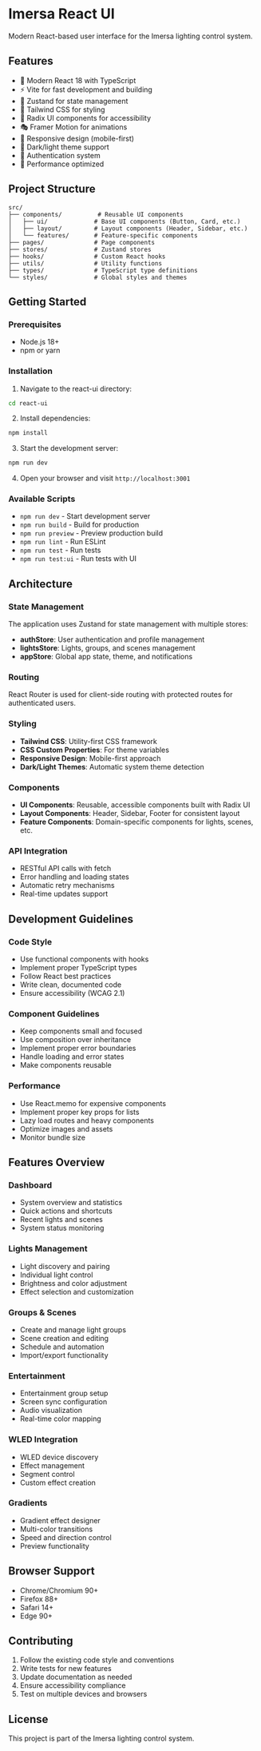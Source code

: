 # Imersa React UI

Modern React-based user interface for the Imersa lighting control system.

## Features

- 🎨 Modern React 18 with TypeScript
- ⚡ Vite for fast development and building
- 🎯 Zustand for state management
- 🎨 Tailwind CSS for styling
- 🧩 Radix UI components for accessibility
- 🎭 Framer Motion for animations
- 📱 Responsive design (mobile-first)
- 🌙 Dark/light theme support
- 🔐 Authentication system
- 🚀 Performance optimized

## Project Structure

```
src/
├── components/          # Reusable UI components
│   ├── ui/             # Base UI components (Button, Card, etc.)
│   ├── layout/         # Layout components (Header, Sidebar, etc.)
│   └── features/       # Feature-specific components
├── pages/              # Page components
├── stores/             # Zustand stores
├── hooks/              # Custom React hooks
├── utils/              # Utility functions
├── types/              # TypeScript type definitions
└── styles/             # Global styles and themes
```

## Getting Started

### Prerequisites

- Node.js 18+ 
- npm or yarn

### Installation

1. Navigate to the react-ui directory:
```bash
cd react-ui
```

2. Install dependencies:
```bash
npm install
```

3. Start the development server:
```bash
npm run dev
```

4. Open your browser and visit `http://localhost:3001`

### Available Scripts

- `npm run dev` - Start development server
- `npm run build` - Build for production
- `npm run preview` - Preview production build
- `npm run lint` - Run ESLint
- `npm run test` - Run tests
- `npm run test:ui` - Run tests with UI

## Architecture

### State Management

The application uses Zustand for state management with multiple stores:

- **authStore**: User authentication and profile management
- **lightsStore**: Lights, groups, and scenes management
- **appStore**: Global app state, theme, and notifications

### Routing

React Router is used for client-side routing with protected routes for authenticated users.

### Styling

- **Tailwind CSS**: Utility-first CSS framework
- **CSS Custom Properties**: For theme variables
- **Responsive Design**: Mobile-first approach
- **Dark/Light Themes**: Automatic system theme detection

### Components

- **UI Components**: Reusable, accessible components built with Radix UI
- **Layout Components**: Header, Sidebar, Footer for consistent layout
- **Feature Components**: Domain-specific components for lights, scenes, etc.

### API Integration

- RESTful API calls with fetch
- Error handling and loading states
- Automatic retry mechanisms
- Real-time updates support

## Development Guidelines

### Code Style

- Use functional components with hooks
- Implement proper TypeScript types
- Follow React best practices
- Write clean, documented code
- Ensure accessibility (WCAG 2.1)

### Component Guidelines

- Keep components small and focused
- Use composition over inheritance
- Implement proper error boundaries
- Handle loading and error states
- Make components reusable

### Performance

- Use React.memo for expensive components
- Implement proper key props for lists
- Lazy load routes and heavy components
- Optimize images and assets
- Monitor bundle size

## Features Overview

### Dashboard
- System overview and statistics
- Quick actions and shortcuts
- Recent lights and scenes
- System status monitoring

### Lights Management
- Light discovery and pairing
- Individual light control
- Brightness and color adjustment
- Effect selection and customization

### Groups & Scenes
- Create and manage light groups
- Scene creation and editing
- Schedule and automation
- Import/export functionality

### Entertainment
- Entertainment group setup
- Screen sync configuration
- Audio visualization
- Real-time color mapping

### WLED Integration
- WLED device discovery
- Effect management
- Segment control
- Custom effect creation

### Gradients
- Gradient effect designer
- Multi-color transitions
- Speed and direction control
- Preview functionality

## Browser Support

- Chrome/Chromium 90+
- Firefox 88+
- Safari 14+
- Edge 90+

## Contributing

1. Follow the existing code style and conventions
2. Write tests for new features
3. Update documentation as needed
4. Ensure accessibility compliance
5. Test on multiple devices and browsers

## License

This project is part of the Imersa lighting control system.